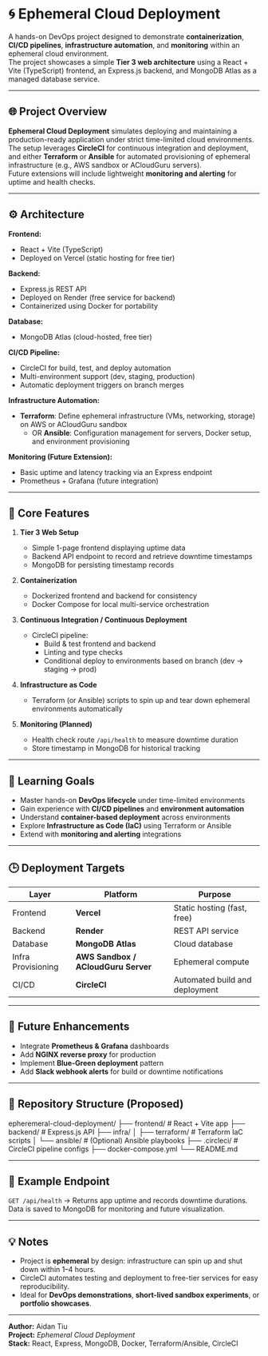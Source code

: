 # 🌀 Ephemeral Cloud Deployment

A hands-on DevOps project designed to demonstrate **containerization**, **CI/CD pipelines**, **infrastructure automation**, and **monitoring** within an ephemeral cloud environment.  
The project showcases a simple **Tier 3 web architecture** using a React + Vite (TypeScript) frontend, an Express.js backend, and MongoDB Atlas as a managed database service.

---

## 🌐 Project Overview

**Ephemeral Cloud Deployment** simulates deploying and maintaining a production-ready application under strict time-limited cloud environments.  
The setup leverages **CircleCI** for continuous integration and deployment, and either **Terraform** or **Ansible** for automated provisioning of ephemeral infrastructure (e.g., AWS sandbox or ACloudGuru servers).  
Future extensions will include lightweight **monitoring and alerting** for uptime and health checks.

---

## ⚙️ Architecture

**Frontend:**  

- React + Vite (TypeScript)  
- Deployed on Vercel (static hosting for free tier)

**Backend:**  

- Express.js REST API  
- Deployed on Render (free service for backend)  
- Containerized using Docker for portability

**Database:**  

- MongoDB Atlas (cloud-hosted, free tier)

**CI/CD Pipeline:**  

- CircleCI for build, test, and deploy automation  
- Multi-environment support (dev, staging, production)  
- Automatic deployment triggers on branch merges

**Infrastructure Automation:**  

- **Terraform**: Define ephemeral infrastructure (VMs, networking, storage) on AWS or ACloudGuru sandbox  
  - OR **Ansible**: Configuration management for servers, Docker setup, and environment provisioning

**Monitoring (Future Extension):**  

- Basic uptime and latency tracking via an Express endpoint  
- Prometheus + Grafana (future integration)

---

## 🧩 Core Features

1. **Tier 3 Web Setup**
   - Simple 1-page frontend displaying uptime data
   - Backend API endpoint to record and retrieve downtime timestamps
   - MongoDB for persisting timestamp records

2. **Containerization**
   - Dockerized frontend and backend for consistency
   - Docker Compose for local multi-service orchestration

3. **Continuous Integration / Continuous Deployment**
   - CircleCI pipeline:
     - Build & test frontend and backend
     - Linting and type checks
     - Conditional deploy to environments based on branch (dev → staging → prod)

4. **Infrastructure as Code**
   - Terraform (or Ansible) scripts to spin up and tear down ephemeral environments automatically

5. **Monitoring (Planned)**
   - Health check route `/api/health` to measure downtime duration
   - Store timestamp in MongoDB for historical tracking

---

## 🧠 Learning Goals

- Master hands-on **DevOps lifecycle** under time-limited environments
- Gain experience with **CI/CD pipelines** and **environment automation**
- Understand **container-based deployment** across environments
- Explore **Infrastructure as Code (IaC)** using Terraform or Ansible
- Extend with **monitoring and alerting** integrations

---

## 🕒 Deployment Targets

| Layer | Platform | Purpose |
|-------|-----------|----------|
| Frontend | **Vercel** | Static hosting (fast, free) |
| Backend | **Render** | REST API service |
| Database | **MongoDB Atlas** | Cloud database |
| Infra Provisioning | **AWS Sandbox / ACloudGuru Server** | Ephemeral compute |
| CI/CD | **CircleCI** | Automated build and deployment |

---

## 🚀 Future Enhancements

- Integrate **Prometheus & Grafana** dashboards  
- Add **NGINX reverse proxy** for production  
- Implement **Blue-Green deployment** pattern  
- Add **Slack webhook alerts** for build or downtime notifications  

---

## 📁 Repository Structure (Proposed)

epheremeral-cloud-deployment/
├── frontend/ # React + Vite app
├── backend/ # Express.js API
├── infra/
│ ├── terraform/ # Terraform IaC scripts
│ └── ansible/ # (Optional) Ansible playbooks
├── .circleci/ # CircleCI pipeline configs
├── docker-compose.yml
└── README.md

---

## 🧩 Example Endpoint

`GET /api/health` → Returns app uptime and records downtime durations.  
Data is saved to MongoDB for monitoring and future visualization.

---

## 💡 Notes

- Project is **ephemeral** by design: infrastructure can spin up and shut down within 1–4 hours.
- CircleCI automates testing and deployment to free-tier services for easy reproducibility.
- Ideal for **DevOps demonstrations**, **short-lived sandbox experiments**, or **portfolio showcases**.

---

**Author:** Aidan Tiu  
**Project:** *Ephemeral Cloud Deployment*  
**Stack:** React, Express, MongoDB, Docker, Terraform/Ansible, CircleCI
